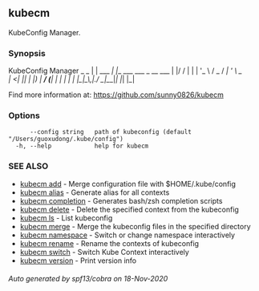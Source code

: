 ## kubecm

KubeConfig Manager.

### Synopsis


KubeConfig Manager
 _          _
| | ___   _| |__   ___  ___ _ __ ___
| |/ / | | | '_ \ / _ \/ __| '_ \ _ \
|   <| |_| | |_) |  __/ (__| | | | | |
|_|\_\\__,_|_.__/ \___|\___|_| |_| |_|

Find more information at: https://github.com/sunny0826/kubecm


### Options

```
      --config string   path of kubeconfig (default "/Users/guoxudong/.kube/config")
  -h, --help            help for kubecm
```

### SEE ALSO

* [kubecm add](kubecm_add.md)	 - Merge configuration file with $HOME/.kube/config
* [kubecm alias](kubecm_alias.md)	 - Generate alias for all contexts
* [kubecm completion](kubecm_completion.md)	 - Generates bash/zsh completion scripts
* [kubecm delete](kubecm_delete.md)	 - Delete the specified context from the kubeconfig
* [kubecm ls](kubecm_ls.md)	 - List kubeconfig
* [kubecm merge](kubecm_merge.md)	 - Merge the kubeconfig files in the specified directory
* [kubecm namespace](kubecm_namespace.md)	 - Switch or change namespace interactively
* [kubecm rename](kubecm_rename.md)	 - Rename the contexts of kubeconfig
* [kubecm switch](kubecm_switch.md)	 - Switch Kube Context interactively
* [kubecm version](kubecm_version.md)	 - Print version info

###### Auto generated by spf13/cobra on 18-Nov-2020
